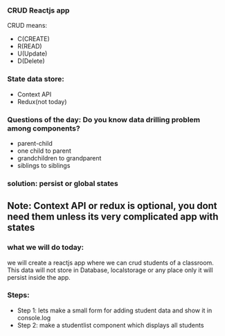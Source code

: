### CRUD Reactjs app
CRUD means:
- C(CREATE)
- R(READ)
- U(Update)
- D(Delete)

### State data store:
- Context API
- Redux(not today)

### Questions of the day: Do you know data drilling problem among components?
- parent-child
- one child to parent 
- grandchildren to grandparent
- siblings to siblings

### solution: persist or global states

## Note: Context API or redux is optional, you dont need them unless its very complicated app with states

### what we will do today:
we will create a reactjs app where we can crud students of a classroom. This data will not store in Database, localstorage or any place only it will persist inside the app.
### Steps:
- Step 1:  lets make a small form for adding student data and show it in console.log
- Step 2:  make a studentlist component which displays all students 
